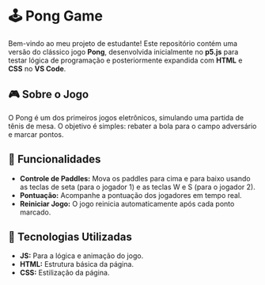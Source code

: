 # 🕹️ Pong Game

Bem-vindo ao meu projeto de estudante! Este repositório contém uma versão do clássico jogo **Pong**, desenvolvida inicialmente no **p5.js** para testar lógica de programação e posteriormente expandida com **HTML** e **CSS** no **VS Code**.

## 🎮 Sobre o Jogo

O Pong é um dos primeiros jogos eletrônicos, simulando uma partida de tênis de mesa. O objetivo é simples: rebater a bola para o campo adversário e marcar pontos.

## 📝 Funcionalidades

- **Controle de Paddles:** Mova os paddles para cima e para baixo usando as teclas de seta (para o jogador 1) e as teclas W e S (para o jogador 2).
- **Pontuação:** Acompanhe a pontuação dos jogadores em tempo real.
- **Reiniciar Jogo:** O jogo reinicia automaticamente após cada ponto marcado.

## 🚀 Tecnologias Utilizadas

- **JS:** Para a lógica e animação do jogo.
- **HTML:** Estrutura básica da página.
- **CSS:** Estilização da página.
